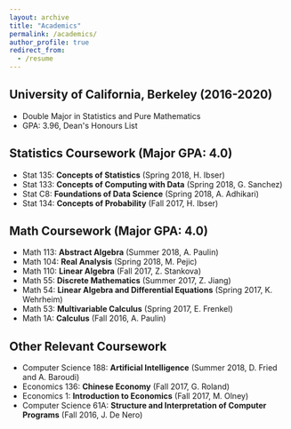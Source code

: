 ```yaml
---
layout: archive
title: "Academics"
permalink: /academics/
author_profile: true
redirect_from:
  - /resume
---
```


## University of California, Berkeley (2016-2020)
- Double Major in Statistics and Pure Mathematics
- GPA: 3.96, Dean's Honours List

## Statistics Coursework (Major GPA: 4.0)

- Stat 135: **Concepts of Statistics** (Spring 2018, H. Ibser)
- Stat 133: **Concepts of Computing with Data** (Spring 2018, G. Sanchez)
- Stat C8: **Foundations of Data Science** (Spring 2018, A. Adhikari)
- Stat 134: **Concepts of Probability** (Fall 2017, H. Ibser)

## Math Coursework (Major GPA: 4.0)

- Math 113: **Abstract Algebra** (Summer 2018, A. Paulin)
- Math 104: **Real Analysis** (Spring 2018, M. Pejic)
- Math 110: **Linear Algebra** (Fall 2017, Z. Stankova)
- Math 55: **Discrete Mathematics** (Summer 2017, Z. Jiang)
- Math 54: **Linear Algebra and Differential Equations** (Spring 2017, K. Wehrheim)
- Math 53: **Multivariable Calculus** (Spring 2017, E. Frenkel)
- Math 1A: **Calculus** (Fall 2016, A. Paulin)

## Other Relevant Coursework

- Computer Science 188: **Artificial Intelligence** (Summer 2018, D. Fried and A. Baroudi)
- Economics 136: **Chinese Economy** (Fall 2017, G. Roland)
- Economics 1: **Introduction to Economics** (Fall 2017, M. Olney)
- Computer Science 61A: **Structure and Interpretation of Computer Programs** (Fall 2016, J. De Nero)
